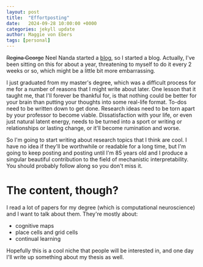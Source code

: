 ```yaml
---
layout: post
title:  "Effortposting"
date:   2024-09-28 10:00:00 +0000
categories: jekyll update
author: Maggie von Ebers
tags: [personal]
---
```


~~Regina George~~ Neel Nanda started a
[blog](https://x.com/NeelNanda5/status/1840157904835338526), 
so I started a blog. Actually, I've been sitting on this for about a year,
threatening to myself to do it every 2 weeks or so, which might be a little bit
more embarrassing. 

I just graduated from my master's degree, which was a difficult process for me
for a number of reasons that I might write about later. One lesson that it
taught me, that I'll forever be thankful for, is that nothing could be better
for your brain than putting your thoughts into some real-life format. To-dos
need to be written down to get done. Research ideas need to be torn apart by
your professor to become viable. Dissatisfaction with your life, or even
just natural latent energy, needs to be turned into a sport or writing or
relationships or lasting change, or it'll become rumination and worse.

So I'm going to start writing about research topics that I think are cool. I
have no idea if they'll be worthwhile or readable for a long time, but I'm going to
keep posting and posting until I'm 85 years old and I produce a singular
beautiful contribution to the field of mechanistic interpretability. You should
probably follow along so you don't miss it.

# The content, though?

I read a lot of papers for my degree (which is computational neuroscience)
and I want to talk about them. They're mostly about:
- cognitive maps 
- place cells and grid cells
- continual learning

Hopefully this is a cool niche that people will be interested in, and one day
I'll write up something about my thesis as well.

